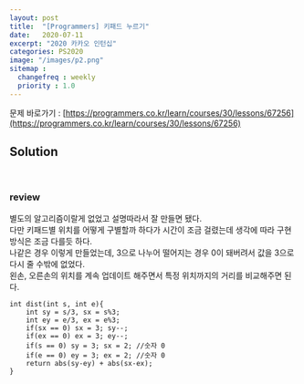 ```yaml
---
layout: post
title:  "[Programmers] 키패드 누르기"
date:   2020-07-11
excerpt: "2020 카카오 인턴십"
categories: PS2020
image: "/images/p2.png"
sitemap :
  changefreq : weekly
  priority : 1.0
---
```

문제 바로가기 : [https://programmers.co.kr/learn/courses/30/lessons/67256](https://programmers.co.kr/learn/courses/30/lessons/67256)

## Solution
<script src="https://gist.github.com/yooniversal/b76fcbd7ca506b4e5c3c90326344a949.js"></script>

<br/>

### review

별도의 알고리즘이랄게 없었고 설명따라서 잘 만들면 됐다.<br>
다만 키패드별 위치를 어떻게 구별할까 하다가 시간이 조금 걸렸는데 생각에 따라 구현 방식은 조금 다를듯 하다.<br>
나같은 경우 이렇게 만들었는데, 3으로 나누어 떨어지는 경우 0이 돼버려서 값을 3으로 다시 줄 수밖에 없었다.<br>
왼손, 오른손의 위치를 계속 업데이트 해주면서 특정 위치까지의 거리를 비교해주면 된다.<br>
```
int dist(int s, int e){
    int sy = s/3, sx = s%3;
    int ey = e/3, ex = e%3;
    if(sx == 0) sx = 3; sy--;
    if(ex == 0) ex = 3; ey--;
    if(s == 0) sy = 3; sx = 2; //숫자 0
    if(e == 0) ey = 3; ex = 2; //숫자 0
    return abs(sy-ey) + abs(sx-ex);
}
```


<script src="https://utteranc.es/client.js"
        repo="yooniversal/blog-comments"
        issue-term="pathname"
        theme="github-light"
        crossorigin="anonymous"
        async>
</script>
